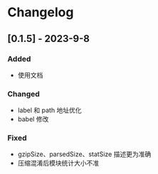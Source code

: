 # Changelog

## [0.1.5] - 2023-9-8

### Added

- 使用文档
<!-- 上传到 github -->
  
### Changed

- label 和 path 地址优化
- babel 修改

### Fixed

- gzipSize、parsedSize、statSize 描述更为准确
- 压缩混淆后模块统计大小不准